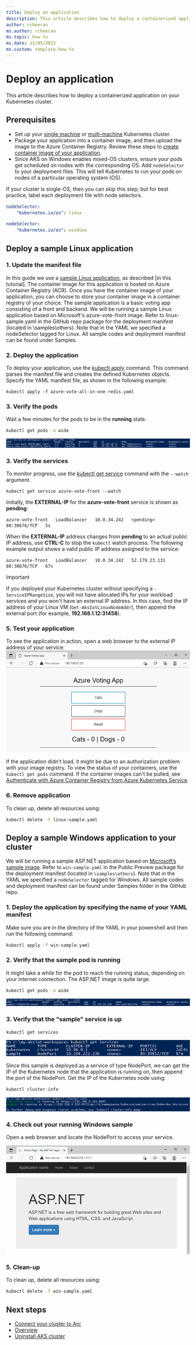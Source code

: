 ```yaml
---
title: Deploy an application
description: This article describes how to deploy a containerized application to a Kubernetes cluster. 
author: rcheeran
ms.author: rcheeran
ms.topic: how-to
ms.date: 11/05/2022
ms.custom: template-how-to
---
```


# Deploy an application

This article describes how to deploy a containerized application on your Kubernetes cluster.

## Prerequisites

- Set up your [single machine](aks-lite-howto-single-node-deployment.md) or [multi-machine](aks-lite-howto-multi-node-deployment.md) Kubernetes cluster.
- Package your application into a container image, and then upload the image to the Azure Container Registry. Review these steps to [create container image of your application](tutorial-kubernetes-prepare-application.md).
- Since AKS on Windows enables mixed-OS clusters, ensure your pods get scheduled on nodes with the corresponding OS. Add `nodeSelector` to your deployment files. This will tell Kubernetes to run your pods on nodes of a particular operating system (OS).

If your cluster is single-OS, then you can skip this step; but for best practice, label each deployment file with node selectors.

```yaml
nodeSelector:
    "kubernetes.io/os": linux
```

```yaml
nodeSelector:
    "kubernetes.io/os": windows
```

## Deploy a sample Linux application

### 1. Update the manifest file

In this guide we use a [sample Linux application][sample-application], as described [in this tutorial]. The container image for this application  is hosted on Azure Container Registry (ACR). Once you have the container image of your application, you can choose to store your container image in a container registry of your choice.  The sample application is a basic voting app consisting of a front and backend. We will be running a sample Linux application based on Microsoft's azure-vote-front image. Refer to linux-sample.yaml in the GitHub repo package for the deployment manifest (located in \samples\others). Note that in the YAML we specified a nodeSelector tagged for Linux. All sample codes and deployment manifest can be found under Samples.

### 2. Deploy the application

To deploy your application, use the [kubectl apply][kubectl-apply] command. This command parses the manifest file and creates the defined Kubernetes objects. Specify the YAML manifest file, as shown in the following example:

```console
kubectl apply -f azure-vote-all-in-one-redis.yaml
```

### 3. Verify the pods

Wait a few minutes for the pods to be in the **running** state.

```bash
kubectl get pods -o wide
```

![Screenshot of results showing linux pods running.](media/aks-lite/linux-pods-running.png)

### 3. Verify the services

To monitor progress, use the [kubectl get service][kubectl-get] command with the `--watch` argument.

```console
kubectl get service azure-vote-front --watch
```

Initially, the **EXTERNAL-IP** for the **azure-vote-front** service is shown as **pending**:

```output
azure-vote-front   LoadBalancer   10.0.34.242   <pending>     80:30676/TCP   5s
```

When the **EXTERNAL-IP** address changes from **pending** to an actual public IP address, use **CTRL-C** to stop the `kubectl` watch process. The following example output shows a valid public IP address assigned to the service:

```output
azure-vote-front   LoadBalancer   10.0.34.242   52.179.23.131   80:30676/TCP   67s
```

> [!IMPORTANT]
> If you deployed your Kubernetes cluster without specifying a `-ServiceIPRangeSize`, you will not have allocated IPs for your workload services and you won't have an external IP address. In this case, find the IP address of your Linux VM (`Get-AksIotLinuxNodeAddr`), then append the external port (for example, **192.168.1.12:31458**).

### 5. Test your application

To see the application in action, open a web browser to the external IP address of your service:
![linux app running](./media/aks-lite/linux-app-up.png)

If the application didn't load, it might be due to an authorization problem with your image registry. To view the status of your containers, use the `kubectl get pods` command. If the container images can't be pulled, see [Authenticate with Azure Container Registry from Azure Kubernetes Service](/azure/aks/cluster-container-registry-integration?bc=/azure/container-registry/breadcrumb/toc.json&toc=/azure/container-registry/toc.json).

### 6. Remove application

To clean up, delete all resources using:

```bash
kubectl delete -f linux-sample.yaml
```

## Deploy a sample Windows application to your cluster

We will be running a sample ASP.NET application based on [Microsoft’s sample image](https://hub.docker.com/_/microsoft-dotnet-samples/). Refer to `win-sample.yaml` in the Public Preview package for the deployment manifest (located in `\samples\others`). Note that in the YAML we specified a `nodeSelector` tagged for Windows. All sample codes and deployment manifest can be found under Samples folder in the GitHub repo.

### 1. Deploy the application by specifying the name of your YAML manifest

Make sure you are in the directory of the YAML in your powershell and then run the following command:

```bash
kubectl apply -f win-sample.yaml
```

### 2. Verify that the sample pod is running

It might take a while for the pod to reach the running status, depending on your internet connection. The ASP.NET image is quite large.

```bash
kubectl get pods -o wide
```

![Screenshot showing Windows pods running](media/aks-lite/win-pods-running.png)

### 3. Verify that the “sample” service is up

```bash
kubectl get services
```

![Screenshot showing Windows services running](media/aks-lite/win-svc-running.png)

Since this sample is deployed as a service of type NodePort, we can get the IP of the Kubernetes node that the application is running on, then append the port of the NodePort. Get the IP of the Kubernetes node using:

```bash
kubectl cluster-info
```

![Screenshot showing Windows cluster information](media/aks-lite/win-clusterinfo.png)

### 4. Check out your running Windows sample

Open a web browser and locate the NodePort to access your service.

![Screenshot showing Windows app up](media/aks-lite/win-app-up.png)

### 5. Clean-up

To clean up, delete all resources using:

```bash
kubectl delete -f win-sample.yaml
```

## Next steps

- [Connect your cluster to Arc](aks-lite-howto-connect-to-arc.md)
- [Overview](aks-lite-overview.md)
- [Uninstall AKS cluster](aks-lite-howto-uninstall.md)

[sample-application]: https://github.com/Azure-Samples/azure-voting-app-redis
[kubectl-apply]: https://kubernetes.io/docs/reference/generated/kubectl/kubectl-commands#apply
[kubectl-get]: https://kubernetes.io/docs/reference/generated/kubectl/kubectl-commands#get
